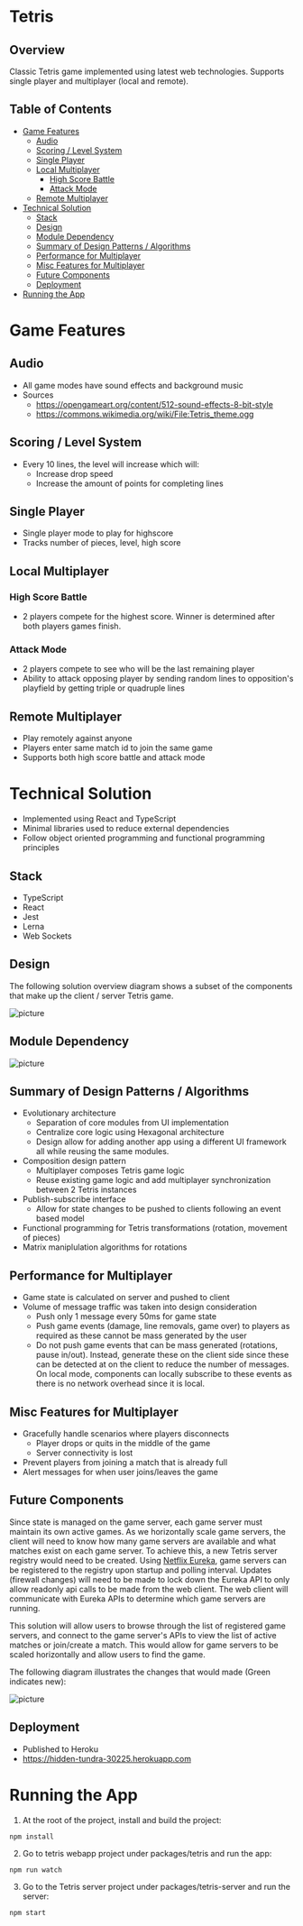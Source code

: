 # Tetris <!-- omit in toc -->

## Overview <!-- omit in toc -->

Classic Tetris game implemented using latest web technologies. Supports single player and multiplayer (local and remote).

## Table of Contents <!-- omit in toc -->
- [Game Features](#game-features)
  - [Audio](#audio)
  - [Scoring / Level System](#scoring--level-system)
  - [Single Player](#single-player)
  - [Local Multiplayer](#local-multiplayer)
    - [High Score Battle](#high-score-battle)
    - [Attack Mode](#attack-mode)
  - [Remote Multiplayer](#remote-multiplayer)
- [Technical Solution](#technical-solution)
  - [Stack](#stack)
  - [Design](#design)
  - [Module Dependency](#module-dependency)
  - [Summary of Design Patterns / Algorithms](#summary-of-design-patterns--algorithms)
  - [Performance for Multiplayer](#performance-for-multiplayer)
  - [Misc Features for Multiplayer](#misc-features-for-multiplayer)
  - [Future Components](#future-components)
  - [Deployment](#deployment)
- [Running the App](#running-the-app)

# Game Features

## Audio

* All game modes have sound effects and background music
* Sources
  * https://opengameart.org/content/512-sound-effects-8-bit-style
  * https://commons.wikimedia.org/wiki/File:Tetris_theme.ogg

## Scoring / Level System

* Every 10 lines, the level will increase which will:
  * Increase drop speed
  * Increase the amount of points for completing lines

## Single Player

* Single player mode to play for highscore
* Tracks number of pieces, level, high score

## Local Multiplayer

### High Score Battle

* 2 players compete for the highest score. Winner is determined after both players games finish.

### Attack Mode

* 2 players compete to see who will be the last remaining player
* Ability to attack opposing player by sending random lines to opposition's playfield by getting triple or quadruple lines

## Remote Multiplayer

* Play remotely against anyone
* Players enter same match id to join the same game
* Supports both high score battle and attack mode

# Technical Solution

* Implemented using React and TypeScript
* Minimal libraries used to reduce external dependencies
* Follow object oriented programming and functional programming principles

## Stack

* TypeScript
* React
* Jest
* Lerna
* Web Sockets

## Design

The following solution overview diagram shows a subset of the components that make up the client / server Tetris game.

![picture](readme-assets/solution-overview.svg)

## Module Dependency

![picture](readme-assets/package-dependency.svg)

## Summary of Design Patterns / Algorithms

* Evolutionary architecture
  * Separation of core modules from UI implementation
  * Centralize core logic using Hexagonal architecture
  * Design allow for adding another app using a different UI framework all while reusing the same modules.
* Composition design pattern
  * Multiplayer composes Tetris game logic
  * Reuse existing game logic and add multiplayer synchronization between 2 Tetris instances
* Publish-subscribe interface
  * Allow for state changes to be pushed to clients following an event based model
* Functional programming for Tetris transformations (rotation, movement of pieces)
* Matrix maniplulation algorithms for rotations

## Performance for Multiplayer

* Game state is calculated on server and pushed to client
* Volume of message traffic was taken into design consideration
  * Push only 1 message every 50ms for game state
  * Push game events (damage, line removals, game over) to players as required as these cannot be mass generated by the user
  * Do not push game events that can be mass generated (rotations, pause in/out). Instead, generate these on the client side since these can be detected at on the client to reduce the number of messages. On local mode, components can locally subscribe to these events as there is no network overhead since it is local.

## Misc Features for Multiplayer

* Gracefully handle scenarios where players disconnects
  * Player drops or quits in the middle of the game
  * Server connectivity is lost
* Prevent players from joining a match that is already full
* Alert messages for when user joins/leaves the game

## Future Components

Since state is managed on the game server, each game server must maintain its own active games. As we horizontally scale game servers, the client will need to know how many game servers are available and what matches exist on each game server. To achieve this, a new Tetris server registry would need to be created. Using [Netflix Eureka](https://github.com/Netflix/eureka/wiki/Eureka-at-a-glance#high-level-architecture), game servers can be registered to the registry upon startup and polling interval. Updates (firewall changes) will need to be made to lock down the Eureka API to only allow readonly api calls to be made from the web client. The web client will communicate with Eureka APIs to determine which game servers are running.

This solution will allow users to browse through the list of registered game servers, and connect to the game server's APIs to view the list of active matches or join/create a match. This would allow for game servers to be scaled horizontally and allow users to find the game. 

The following diagram illustrates the changes that would made (Green indicates new):

![picture](readme-assets/future-server-registry.svg)

## Deployment

* Published to Heroku
* https://hidden-tundra-30225.herokuapp.com

# Running the App

1) At the root of the project, install and build the project:
```
npm install
```
2) Go to tetris webapp project under packages/tetris and run the app:
```
npm run watch
```
3) Go to the Tetris server project under packages/tetris-server and run the server:
```
npm start
```